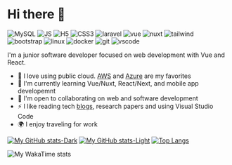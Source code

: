 # Hi there 👋
![MySQL](https://camo.githubusercontent.com/9bf95043af954f6a6fece35e50c932838ad1717f94edb4056322f3c26b5906c2/68747470733a2f2f736b696c6c69636f6e732e6465762f69636f6e733f693d6d7973716c
) ![JS](https://camo.githubusercontent.com/83332cff730c24fb7829ea5ff814d2629572848a0881cf9a60222ef296263782/68747470733a2f2f736b696c6c69636f6e732e6465762f69636f6e733f693d6a73
) ![H5](https://camo.githubusercontent.com/4c31cabd8b3aa138d55adcf0a5415e5f71f38f4f5eb0ef7312ef675077834b8d/68747470733a2f2f736b696c6c69636f6e732e6465762f69636f6e733f693d68746d6c
) ![CSS3](https://camo.githubusercontent.com/e531a79257b93921f8b58efa952eb049ceb2672bcf57bd666165476261c145a8/68747470733a2f2f736b696c6c69636f6e732e6465762f69636f6e733f693d637373
) ![laravel](https://camo.githubusercontent.com/c13b98c833933f68c7824fd047855dc5059276cb0ee54a743afe7a714bd23921/68747470733a2f2f736b696c6c69636f6e732e6465762f69636f6e733f693d6c61726176656c
) ![vue](https://camo.githubusercontent.com/fca59a5a96d304d533795c7a6b78ad67a6ea3f43a0be9759f73980ec50d2cf41/68747470733a2f2f736b696c6c69636f6e732e6465762f69636f6e733f693d767565
) ![nuxt](https://camo.githubusercontent.com/307e6e7b2379792d2b380257583304154ac84c80ef9a20e5c33acf4c7f2b240b/68747470733a2f2f736b696c6c69636f6e732e6465762f69636f6e733f693d6e757874
) ![tailwind](https://camo.githubusercontent.com/90821127892b2ab8fed54a30b62e3875250c25b0ff2b0466eade956773d27126/68747470733a2f2f736b696c6c69636f6e732e6465762f69636f6e733f693d7461696c77696e64
) ![bootstrap](https://camo.githubusercontent.com/c2a1c48be1091ce6a771794bf0b3bc45b58e5ce1531810e48cea88a7bae4c121/68747470733a2f2f736b696c6c69636f6e732e6465762f69636f6e733f693d626f6f747374726170
) ![linux](https://camo.githubusercontent.com/43dbc6cca16645e547d8a1205fbb8f93e2a76e5f3e42641751e6950040c078f5/68747470733a2f2f736b696c6c69636f6e732e6465762f69636f6e733f693d6c696e7578
) ![docker](https://camo.githubusercontent.com/fc8c91a1c1a2e8b4b0bf5f4ddbaec59d1f1159770294459ad8263b077fafb1bc/68747470733a2f2f736b696c6c69636f6e732e6465762f69636f6e733f693d646f636b6572
) ![git](https://camo.githubusercontent.com/97355a4f48ed3fe5d9763f1d151b4b9716c0e444461c9b54512042336886ba7e/68747470733a2f2f736b696c6c69636f6e732e6465762f69636f6e733f693d676974
) ![vscode](https://camo.githubusercontent.com/a84b921a468b7756774d8cdbefeaf74db66bd4452392162b76b9845cd7f58301/68747470733a2f2f736b696c6c69636f6e732e6465762f69636f6e733f693d7673636f6465
)

I'm a junior software developer focused on web development with Vue and React.

- 🚀 I love using public cloud. [AWS](https://aws.amazon.com/blogs/machine-learning/) and [Azure](https://techcommunity.microsoft.com/t5/ai-azure-ai-services-blog/bg-p/Azure-AI-Services-blog) are my favorites
- 🧠 I'm currently learning Vue/Nuxt, React/Next, and mobile app developemnt
- 🤝 I'm open to collaborating on web and software development
- ⚡ I like reading tech [blogs](https://www.accenture.com/au-en/case-studies/cloud/mercedes-benz-races-into-cloud), research papers and using Visual Studio Code
- 🌍 I enjoy traveling for work
  
<!--
**tfulanchan/tfulanchan** is a ✨ _special_ ✨ repository because its `README.md` (this file) appears on your GitHub profile.
--> 
[![My GitHub stats-Dark](https://github-readme-stats.vercel.app/api?username=tfulanchan\&show_icons=true\&theme=dark#gh-dark-mode-only)](https://github.com/anuraghazra/github-readme-stats#responsive-card-theme#gh-dark-mode-only)
[![My GitHub stats-Light](https://github-readme-stats.vercel.app/api?username=tfulanchan\&show_icons=true\&theme=default#gh-light-mode-only)](https://github.com/anuraghazra/github-readme-stats#responsive-card-theme#gh-light-mode-only)
[![Top Langs](https://github-readme-stats.vercel.app/api/top-langs/?username=tfulanchan&layout=donut)](https://github.com/anuraghazra/github-readme-stats)

<!--
- 🔭 I took CPIS-222 Operating Systems, CPIS-351 System Design & Analysis, CPIS-357 Software Quality & Design, CPIS-358 Web Development in .NET
[![My GitHub stats](https://github-readme-stats.vercel.app/api?username=tfulanchan)](https://github.com/anuraghazra/github-readme-stats)
![Top Langs](https://github-readme-stats.vercel.app/api/top-langs/?username=tfulanchan\&layout=compact)
[![My wakatime stats](https://github-readme-stats.vercel.app/api/wakatime?username=@tfulanchan&v=2)](https://github.com/anuraghazra/github-readme-stats)
--> 

![My WakaTime stats](https://github-readme-stats.vercel.app/api/wakatime?username=tfulanchan\&layout=compact)

 
